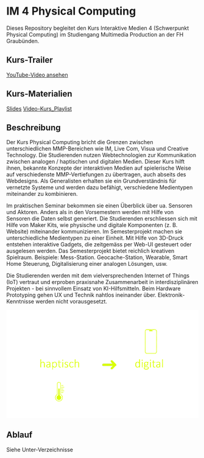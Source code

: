 # IM 4 Physical Computing

Dieses Repository begleitet den Kurs Interaktive Medien 4 (Schwerpunkt Physical Computing) im Studiengang Multimedia Production an der FH Graubünden.

## Kurs-Trailer

[YouTube-Video ansehen](https://youtu.be/h6-Z-r78Ez0)

## Kurs-Materialien

[Slides](https://docs.google.com/presentation/d/1bMKBpBUwZAxlKJm8mf3_WIEgtCDJ0X7gMcnHfRJWGAM/preview)
[Video-Kurs_Playlist](https://www.youtube.com/playlist?list=PLS1hZNcGg7eGFIm6nnktxsdJ1-RdCZI3t)

## Beschreibung

Der Kurs Physical Computing bricht die Grenzen zwischen unterschiedlichen MMP-Bereichen wie IM, Live Com, Visua und Creative Technology. Die Studierenden nutzen Webtechnologien zur Kommunikation zwischen analogen / haptischen und digitalen Medien. Dieser Kurs hilft ihnen, bekannte Konzepte der interaktiven Medien auf spielerische Weise auf verschiedenste MMP-Vertiefungen zu übertragen, auch abseits des Webdesigns. Als Generalisten erhalten sie ein Grundverständnis für vernetzte Systeme und werden dazu befähigt, verschiedene Medientypen miteinander zu kombinieren.

Im praktischen Seminar bekommen sie einen Überblick über ua. Sensoren und Aktoren. 
Anders als in den Vorsemestern werden mit Hilfe von Sensoren die Daten selbst generiert. Die Studierenden erschliessen sich mit Hilfe von Maker Kits, wie physische und digitale Komponenten (z. B. Website) miteinander kommunizieren. Im Semesterprojekt machen sie unterschiedliche Medientypen zu einer Einheit. Mit Hilfe von 3D-Druck entstehen interaktive Gadgets, die zeitgemäss per Web-UI gesteuert oder ausgelesen werden. Das Semesterprojekt bietet reichlich kreativen Spielraum. Beispiele: Mess-Station. Geocache-Station, Wearable, Smart Home Steuerung, Digitalisierung einer analogen Lösungen, usw.

Die Studierenden werden mit dem vielversprechenden Internet of Things (IoT) vertraut und erproben praxisnahe Zusammenarbeit in interdisziplinären Projekten - bei sinnvollem Einsatz von KI-Hilfsmitteln.
Beim Hardware Prototyping gehen UX und Technik nahtlos ineinander über.
Elektronik-Kenntnisse werden nicht vorausgesetzt.


![Overview](01_Intro_physische+digitale_Welt/Anim_haptisch_digital.gif)


## Ablauf

Siehe Unter-Verzeichnisse
